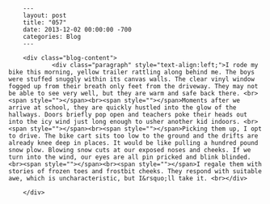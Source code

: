 
        ---
        layout: post
        title: "057"
        date: 2013-12-02 00:00:00 -700
        categories: Blog
        ---

        <div class="blog-content">
				<div class="paragraph" style="text-align:left;">I rode my bike this morning, yellow trailer rattling along behind me. The boys were stuffed snuggly within its canvas walls. The clear vinyl window fogged up from their breath only feet from the driveway. They may not be able to see very well, but they are warm and safe back there. <br><span style=""></span><br><span style=""></span>Moments after we arrive at school, they are quickly hustled into the glow of the hallways. Doors briefly pop open and teachers poke their heads out into the icy wind just long enough to usher another kid indoors. <br><span style=""></span><br><span style=""></span>Picking them up, I opt to drive. The bike cart sits too low to the ground and the drifts are already knee deep in places. It would be like pulling a hundred pound snow plow. Blowing snow cuts at our exposed noses and cheeks. If we turn into the wind, our eyes are all pin pricked and blink blinded. <br><span style=""></span><br><span style=""></span>I regale them with stories of frozen toes and frostbit cheeks. They respond with suitable awe, which is uncharacteristic, but I&rsquo;ll take it. <br></div>

		</div>
        